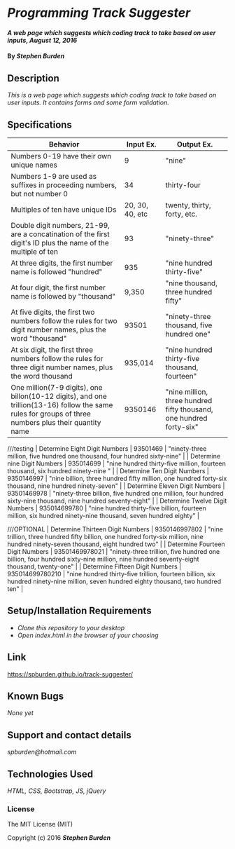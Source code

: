 # _Programming Track Suggester_

#### _A web page which suggests which coding track to take based on user inputs, August 12, 2016_

#### By _**Stephen Burden**_

## Description
_This is a web page which suggests which coding track to take based on user inputs. It contains forms and some form validation._


## Specifications
| Behavior | Input Ex. | Output Ex. |
| --- | --- | --- |
| Numbers 0-19 have their own unique names |  9 |  "nine" |
| Numbers 1-9 are used as suffixes in proceeding numbers, but not number 0| 34| thirty-four|
| Multiples of ten have unique IDs|20, 30, 40, etc | twenty, thirty, forty, etc.|
| Double digit numbers, 21-99, are a concatination of the first digit's ID plus the name of the multiple of ten|  93 |  "ninety-three" |
|At three digits, the first number name is followed "hundred"| 935|"nine hundred thirty-five"|
| At four digit, the first number name is followed by "thousand"  |  9,350 |  "nine thousand, three hundred fifty" |
|At five digits, the first two numbers follow the rules for two digit number names, plus the word "thousand"  |  93501 |  "ninety-three thousand, five hundred one" |
| At six digit, the first three numbers follow the rules for three digit number names, plus the word thousand |  935,014 |  "nine hundred thirty-five thousand, fourteen" |
| One million(7-9 digits), one billon(10-12 digits), and one trillion(13-16) follow the same rules for groups of three numbers plus their quantity name |  9350146 |  "nine million, three hundred fifty thousand, one hundred forty-six" |


///testing
| Determine Eight Digit Numbers |  93501469 |  "ninety-three million, five hundred one thousand, four hundred sixty-nine" |
| Determine nine Digit Numbers |  935014699 |  "nine hundred thirty-five million, fourteen thousand, six hundred ninety-nine
" |
| Determine Ten Digit Numbers |  9350146997 |  "nine billion, three hundred fifty million, one hundred forty-six thousand, nine hundred ninety-seven" |
| Determine Eleven Digit Numbers |  93501469978 |  "ninety-three billion, five hundred one million, four hundred sixty-nine thousand, nine hundred seventy-eight" |
| Determine Twelve Digit Numbers |  935014699780 |  "nine hundred thirty-five billion, fourteen million, six hundred ninety-nine thousand, seven hundred eighty" |

///OPTIONAL
| Determine Thirteen Digit Numbers |  9350146997802 |  "nine trillion, three hundred fifty billion, one hundred forty-six million, nine hundred ninety-seven thousand, eight hundred two" |
| Determine Fourteen Digit Numbers |  93501469978021 |  "ninety-three trillion, five hundred one billion, four hundred sixty-nine million, nine hundred seventy-eight thousand, twenty-one" |
| Determine Fifteen Digit Numbers |  935014699780210 |  "nine hundred thirty-five trillion, fourteen billion, six hundred ninety-nine million, seven hundred eighty thousand, two hundred ten" |

## Setup/Installation Requirements
* _Clone this repository to your desktop_
* _Open index.html in the browser of your choosing_

## Link
https://spburden.github.io/track-suggester/

## Known Bugs
_None yet_

## Support and contact details
_spburden@hotmail.com_

## Technologies Used
_HTML,
CSS,
Bootstrap,
JS,
jQuery_

### License
The MIT License (MIT)

Copyright (c) 2016 **_Stephen Burden_**
